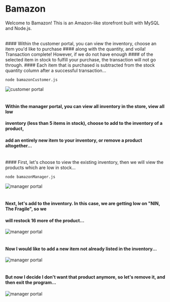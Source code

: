 # Bamazon

Welcome to Bamazon! This is an Amazon-like storefront built with MySQL and Node.js.  

<br>
#### Within the customer portal, you can view the inventory, choose an item you'd like to purchase
#### along with the quantity, and voila! Transaction complete! However, if we do not have enough 
#### of the selected item in stock to fulfill your purchase, the transaction will not go through.
#### Each item that is purchased is subtracted from the stock quantity column after a successful transaction... 

``` node bamazonCustomer.js ```

![customer portal](https://github.com/KruseJohn/Bamazon/blob/master/Images/customer.gif)
<br>
<br>
#### Within the manager portal, you can view all inventory in the store, view all low
#### inventory (less than 5 items in stock), choose to add to the inventory of a product, 
#### add an entirely new item to your inventory, or remove a product altogether...
<br>
#### First, let's choose to view the existing inventory, then we will view the products which are low in stock...

``` node bamazonManager.js ```

![manager portal](https://github.com/KruseJohn/Bamazon/blob/master/Images/manager1.gif)
<br>
<br>
#### Next, let's add to the inventory.  In this case, we are getting low on "NIN, The Fragile", so we
#### will restock 16 more of the product...

![manager portal](https://github.com/KruseJohn/Bamazon/blob/master/Images/manager2.gif)
<br>
<br>
#### Now I would like to add a new item not already listed in the inventory...

![manager portal](https://github.com/KruseJohn/Bamazon/blob/master/Images/manager3.gif)
<br>
<br>
#### But now I decide I don't want that product anymore, so let's remove it, and then exit the program...

![manager portal](https://github.com/KruseJohn/Bamazon/blob/master/Images/manager4.gif)


